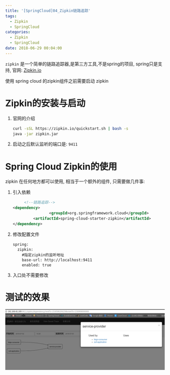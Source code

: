 ```yaml
---
title: '[SpringCloud]04_Zipkin链路追踪'
tags:
  - Zipkin
  - SpringCloud
categories:
  - Zipkin
  - SpringCloud
date: 2018-06-29 00:04:00
---
```




`zipkin` 是一个简单的链路追踪器,是第三方工具,不是spring的项目, spring只是支持,  官网:  [Zipkin.io](http://zipkin.io)

使用 spring cloud 的zipkin组件之前需要启动 zipkin



# Zipkin的安装与启动

1. 官网的介绍

   ```bash
   curl -sSL https://zipkin.io/quickstart.sh | bash -s
   java -jar zipkin.jar
   ```

2. 启动之后默认监听的端口是: `9411` 



# Spring Cloud Zipkin的使用

zipkin 在任何地方都可以使用, 相当于一个额外的组件, 只需要做几件事:

1. 引入依赖

   ```xml
   		<!--链路追踪-->
   <dependency>
   			       <groupId>org.springframework.cloud</groupId>
   			<artifactId>spring-cloud-starter-zipkin</artifactId>
   </dependency>
   ```

   

2. 修改配置文件

   ```
   spring:
     zipkin:
       #指定zipkin的监听地址
       base-url: http://localhost:9411
       enabled: true
   
   ```

   

3. 入口处不需要修改



# 测试的效果

![](/images/spring-cloud-zipkin-00.png)